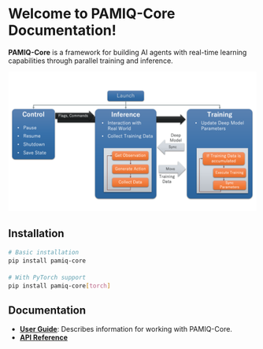 # Welcome to PAMIQ-Core Documentation!

**PAMIQ-Core** is a framework for building AI agents with real-time learning capabilities through parallel training and inference.

![System Architecture](images/system-architecture.png)

## Installation

```bash
# Basic installation
pip install pamiq-core

# With PyTorch support
pip install pamiq-core[torch]
```

## Documentation

- [**User Guide**](./user-guide/index.md): Describes information for working with PAMIQ-Core.
- [**API Reference**](./api/index.md)
